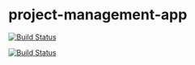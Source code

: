 # project-management-app

[![Build Status](https://github.com/TarasiukDima/project-management-app/actions/workflows/push.yml/badge.svg?branch=develop)](https://github.com/TarasiukDima/project-management-app/actions/workflows/push.yml)

[![Build Status](https://github.com/TarasiukDima/project-management-app/actions/workflows/pull_repuest.yml/badge.svg?branch=develop)](https://github.com/TarasiukDima/project-management-app/actions/workflows/pull_repuest.yml)

